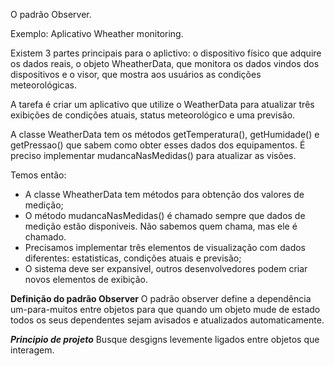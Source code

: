 O padrão Observer.

Exemplo: Aplicativo Wheather monitoring.

Existem 3 partes principais para o aplictivo: o dispositivo físico que adquire os dados
reais, o objeto WheatherData, que monitora os dados vindos dos dispositivos e o visor,
que mostra aos usuários as condições meteorológicas.

A tarefa é criar um aplicativo que utilize o WeatherData para atualizar três exibições
de condições atuais, status meteorológico e uma previsão.

A classe WeatherData tem os métodos getTemperatura(), getHumidade() e getPressao() que 
sabem como obter esses dados dos equipamentos. É preciso implementar mudancaNasMedidas() 
para atualizar as visões.

Temos então:

 - A classe WheatherData tem métodos para obtenção dos valores de medição;
 - O método mudancaNasMedidas() é chamado sempre que dados de medição estão disponiveis.
 Não sabemos quem chama, mas ele é chamado.
 - Precisamos implementar três elementos de visualização com dados diferentes: estatisticas, 
 condições atuais e previsão;
 - O sistema deve ser expansivel, outros desenvolvedores podem criar novos elementos
 de exibição.
 
 **Definição do padrão Observer**
 O padrão observer define a dependência um-para-muitos entre objetos para que quando um 
 objeto mude de estado todos os seus dependentes sejam avisados e atualizados automaticamente.
 
 
 _**Principio de projeto**_
 Busque desgigns levemente ligados entre objetos que interagem.